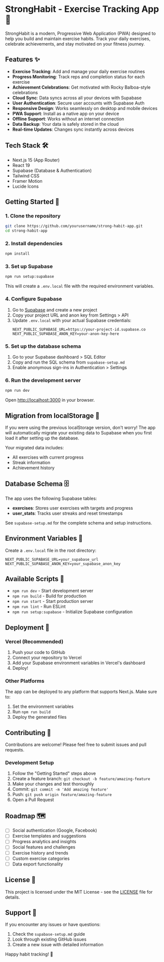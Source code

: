 # StrongHabit - Exercise Tracking App 💪

StrongHabit is a modern, Progressive Web Application (PWA) designed to help you build and maintain exercise habits. Track your daily exercises, celebrate achievements, and stay motivated on your fitness journey.

## Features ✨

- **Exercise Tracking**: Add and manage your daily exercise routines
- **Progress Monitoring**: Track reps and completion status for each exercise
- **Achievement Celebrations**: Get motivated with Rocky Balboa-style celebrations
- **Cloud Sync**: Data syncs across all your devices with Supabase
- **User Authentication**: Secure user accounts with Supabase Auth
- **Responsive Design**: Works seamlessly on desktop and mobile devices
- **PWA Support**: Install as a native app on your device
- **Offline Support**: Works without an internet connection
- **Data Backup**: Your data is safely stored in the cloud
- **Real-time Updates**: Changes sync instantly across devices

## Tech Stack 🛠️

- Next.js 15 (App Router)
- React 19
- Supabase (Database & Authentication)
- Tailwind CSS
- Framer Motion
- Lucide Icons

## Getting Started 🚀

### 1. Clone the repository
```bash
git clone https://github.com/yourusername/strong-habit-app.git
cd strong-habit-app
```

### 2. Install dependencies
```bash
npm install
```

### 3. Set up Supabase
```bash
npm run setup:supabase
```

This will create a `.env.local` file with the required environment variables.

### 4. Configure Supabase

1. Go to [Supabase](https://supabase.com) and create a new project
2. Copy your project URL and anon key from Settings > API
3. Update `.env.local` with your actual Supabase credentials:
   ```env
   NEXT_PUBLIC_SUPABASE_URL=https://your-project-id.supabase.co
   NEXT_PUBLIC_SUPABASE_ANON_KEY=your-anon-key-here
   ```

### 5. Set up the database schema

1. Go to your Supabase dashboard > SQL Editor
2. Copy and run the SQL schema from `supabase-setup.md`
3. Enable anonymous sign-ins in Authentication > Settings

### 6. Run the development server
```bash
npm run dev
```

Open [http://localhost:3000](http://localhost:3000) in your browser.

## Migration from localStorage 🔄

If you were using the previous localStorage version, don't worry! The app will automatically migrate your existing data to Supabase when you first load it after setting up the database.

Your migrated data includes:
- All exercises with current progress
- Streak information
- Achievement history

## Database Schema 🗄️

The app uses the following Supabase tables:

- **exercises**: Stores user exercises with targets and progress
- **user_stats**: Tracks user streaks and reset timestamps

See `supabase-setup.md` for the complete schema and setup instructions.

## Environment Variables 🔧

Create a `.env.local` file in the root directory:

```env
NEXT_PUBLIC_SUPABASE_URL=your_supabase_url
NEXT_PUBLIC_SUPABASE_ANON_KEY=your_supabase_anon_key
```

## Available Scripts 📝

- `npm run dev` - Start development server
- `npm run build` - Build for production
- `npm run start` - Start production server
- `npm run lint` - Run ESLint
- `npm run setup:supabase` - Initialize Supabase configuration

## Deployment 🚀

### Vercel (Recommended)

1. Push your code to GitHub
2. Connect your repository to Vercel
3. Add your Supabase environment variables in Vercel's dashboard
4. Deploy!

### Other Platforms

The app can be deployed to any platform that supports Next.js. Make sure to:

1. Set the environment variables
2. Run `npm run build`
3. Deploy the generated files

## Contributing 🤝

Contributions are welcome! Please feel free to submit issues and pull requests.

### Development Setup

1. Follow the "Getting Started" steps above
2. Create a feature branch: `git checkout -b feature/amazing-feature`
3. Make your changes and test thoroughly
4. Commit: `git commit -m 'Add amazing feature'`
5. Push: `git push origin feature/amazing-feature`
6. Open a Pull Request

## Roadmap 🗺️

- [ ] Social authentication (Google, Facebook)
- [ ] Exercise templates and suggestions
- [ ] Progress analytics and insights
- [ ] Social features and challenges
- [ ] Exercise history and trends
- [ ] Custom exercise categories
- [ ] Data export functionality

## License 📝

This project is licensed under the MIT License - see the [LICENSE](LICENSE) file for details.

## Support 💬

If you encounter any issues or have questions:

1. Check the `supabase-setup.md` guide
2. Look through existing GitHub issues
3. Create a new issue with detailed information

Happy habit tracking! 💪
